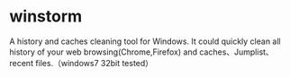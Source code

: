winstorm
========
A history and caches cleaning tool for Windows. It could quickly clean all history of your web browsing(Chrome,Firefox) and caches、Jumplist、recent files.（windows7 32bit tested）
